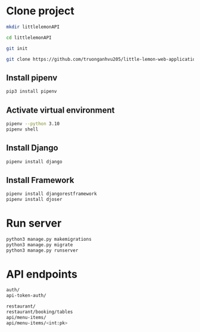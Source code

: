 # Clone project
```bash
mkdir littlelemonAPI

cd littlelemonAPI

git init

git clone https://github.com/truonganhvu205/little-lemon-web-application.git
```

## Install pipenv
```bash
pip3 install pipenv
```

## Activate virtual environment
```bash
pipenv --python 3.10
pipenv shell
```

## Install Django
```bash
pipenv install django
```

## Install Framework
```bash
pipenv install djangorestframework
pipenv install djoser
```

# Run server
```bash
python3 manage.py makemigrations
python3 manage.py migrate
python3 manage.py runserver
```

# API endpoints
```bash
auth/
api-token-auth/
```

```bash
restaurant/
restaurant/booking/tables
api/menu-items/
api/menu-items/<int:pk>
```
